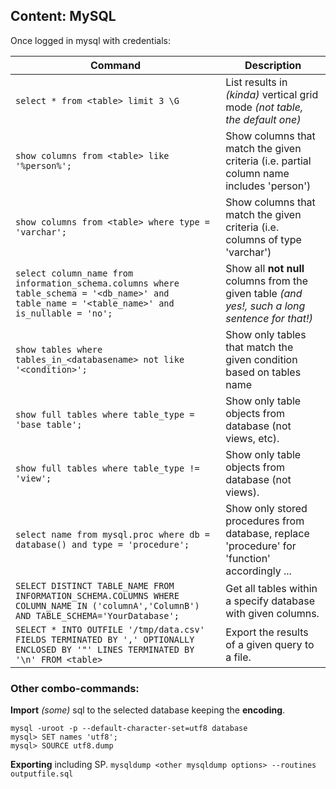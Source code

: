 ## Content: MySQL
Once logged in mysql with credentials:

Command | Description
--- | --- 
`select * from <table> limit 3 \G` | List results in *(kinda)* vertical grid mode *(not table, the default one)*
`show columns from <table> like '%person%';` | Show columns that match the given criteria (i.e. partial column name includes 'person')
`show columns from <table> where type = 'varchar';` | Show columns that match the given criteria (i.e. columns of type 'varchar')
`select column_name from information_schema.columns where table_schema = '<db_name>' and table_name = '<table_name>' and is_nullable = 'no';` | Show all **not null** columns from the given table _(and yes!, such a long sentence for that!)_
`show tables where tables_in_<databasename> not like '<condition>';` | Show only tables that match the given condition based on tables name
`show full tables where table_type = 'base table';` | Show only table objects from database (not views, etc).
`show full tables where table_type != 'view';` | Show only table objects from database (not views).
`select name from mysql.proc where db = database() and type = 'procedure';`| Show only stored procedures from database, replace 'procedure' for 'function' accordingly ...
`SELECT DISTINCT TABLE_NAME FROM INFORMATION_SCHEMA.COLUMNS WHERE COLUMN_NAME IN ('columnA','ColumnB') AND TABLE_SCHEMA='YourDatabase';` | Get all tables within a specify database with given columns.
`SELECT * INTO OUTFILE '/tmp/data.csv' FIELDS TERMINATED BY ',' OPTIONALLY ENCLOSED BY '"' LINES TERMINATED BY '\n' FROM <table>` | Export the results of a given query to a file.

### Other combo-commands:

**Import** _(some)_ sql to the selected database keeping the **encoding**.
```
mysql -uroot -p --default-character-set=utf8 database
mysql> SET names 'utf8';
mysql> SOURCE utf8.dump
```

**Exporting** including SP.
```mysqldump <other mysqldump options> --routines outputfile.sql```
